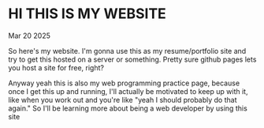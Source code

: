 # HI THIS IS MY WEBSITE

Mar 20 2025

So here's my website. I'm gonna use this as my resume/portfolio site and try to get this hosted on a
server or something. Pretty sure github pages lets you host a site for free, right?

Anyway yeah this is also my web programming practice page, because once I get this up and running, I'll actually be motivated to keep up with it, like when you work out and you're like "yeah I 
should probably do that again." So I'll be learning more about being a web developer by using this site